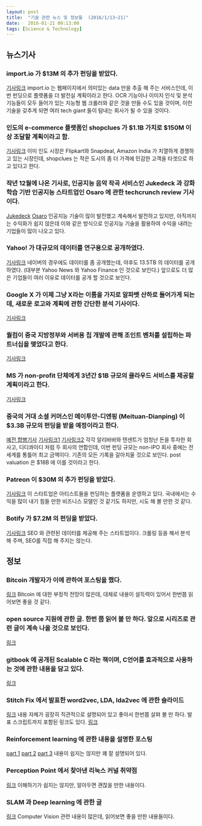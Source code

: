 ```yaml
---
layout: post
title:  "기술 관련 뉴스 및 정보들  (2016/1/13~21)"
date:   2016-01-21 00:13:00
tags: [Science & Technology]
---
```


## 뉴스기사 

### import.io 가 $13M 의 추가 펀딩을 받았다.
[기사링크](http://techcrunch.com/2016/01/12/import-io-raises-13-million-series-a-for-its-data-extraction-platform/)
import.io 는 웹페이지에서 의미있는 data 만을 추출 해 주는 서비스인데, 이번 펀딩으로 플랫폼을 더 발전실 계획이라고 한다. OCR 기능이나 이미지 인식 및 분석 기능들이 모두 들어가 있는 지능형 웹 크롤러와 같은 것을 만들 수도 있을 것이며, 이런 기술을 갖추게 되면 여러 tech giant 들이 탐내는 회사가 될 수 있을 것이다.

### 인도의 e-commerce 플랫폼인 shopclues 가 $1.1B 가치로 $150M 이상 조달할 계획이라고 함.
[기사링크](http://techcrunch.com/2016/01/12/indian-e-commerce-platform-shopclues-claims-1-1b-valuation-after-new-funding-plans-ipo/)
이미 인도 시장은 Flipkart와 Snapdeal, Amazon India 가 치열하게 경쟁하고 있는 시장인데, shopclues 는 작은 도시의 좀 더 가격에 민감한 고객을 타겟으로 하고 있다고 한다.

### 작년 12월에 나온 기사로, 인공지능 음악 작곡 서비스인 Jukedeck 과 강화학습 기반 인공지능 스타트업인 Osaro 에 관한 techcrunch review 기사이다.
[Jukedeck](http://techcrunch.com/2015/12/07/jukedeck/)
[Osaro](http://techcrunch.com/2015/12/02/advanced-machine-learning-company-osaro-captures-3-3-million/)
인공지능 기술이 많이 발전했고 계속해서 발전하고 있지만, 아직까지는 수익화가 쉽지 않은데 이와 같은 방식으로 인공지능 기술을 활용하여 수익을 내려는 기업들이 많이 나오고 있다.

### Yahoo! 가 대규모의 데이터를 연구용으로 공개하였다.
[기사링크](http://venturebeat.com/2016/01/14/yahoo-releases-13-5tb-webscope-data-set-for-machine-learning-researchers/)
네이버의 경우에도 데이터를 좀 공개했는데, 야후도 13.5TB 의 데이터를 공개하였다. (대부분 Yahoo News 와 Yahoo Finance 인 것으로 보인다.) 앞으로도 더 많은 기업들이 여러 이유로 데이터를 공개 할 것으로 보인다.

### Google X 가 이제 그냥 X라는 이름을 가지로 알파벳 산하로 들어가게 되는데, 새로운 로고와 계획에 관한 간단한 분석 기사이다.
[기사링크](http://recode.net/2016/01/13/google-x-has-a-new-logo-and-new-plan-to-turn-moonshots-into-actual-businesses/)

### 퀄컴이 중국 지방정부와 서버용 칩 개발에 관해 조인트 벤처를 설립하는 파트너십을 맺었다고 한다.
[기사링크](http://www.wsj.com/article_email/qualcomm-chinese-province-set-up-server-chip-venture-1453015371-lMyQjAxMTA2MzE2NzIxMjcxWj)

### MS 가 non-profit 단체에게 3년간 $1B 규모의 클라우드 서비스를 제공할 계획이라고 한다.
[기사링크](http://www.bloomberg.com/news/articles/2016-01-19/microsoft-to-donate-cloud-services-worth-1-billion-over-3-years)

### 중국의 거대 소셜 커머스인 메이투안-디엔핑 (Meituan-Dianping) 이 $3.3B 규모의 펀딩을 받을 예정이라고 한다.
[예전 합병기사](http://www.hankyung.com/news/app/newsview.php?aid=2015100844521)
[기사링크1](https://www.techinasia.com/meituandianping-confirms-raised-world-record-funding-33-billion)
[기사링크2](http://www.reuters.com/article/us-china-meituan-dianping-idUSKCN0UX06U)
각각 알리바바와 텐센트가 엄청난 돈을 투자한 회사고, 디디콰이디 처럼 두 회사의 연합인데, 이번 펀딩 규모는 non-IPO 회사 중에는 전 세계를 통틀어 최고 금액이다. 기존의 모든 기록을 갈아치울 것으로 보인다. post valuation 은 $18B 에 이를 것이라고 한다.

### Patreon 이 $30M 의 추가 펀딩을 받았다.
[기사링크](http://techcrunch.com/2016/01/19/patreon-gains-30-million-series-b-funding-experiencing-major-growth/)
이 스타트업은 아티스트들을 펀딩하는 플랫폼을 운영하고 있다. 국내에서는 수익을 많이 내기 힘들 만한 비즈니스 모델인 것 같기도 하지만, 시도 해 볼 만한 것 같다.

### Botify 가 $7.2M 의 펀딩을 받았다.
[기사링크](http://techcrunch.com/2016/01/20/botify-grabs-7-2-million-to-turn-you-into-an-seo-wizzard)
SEO 와 관련된 데이터를 제공해 주는 스타트업이다. 크롤링 등을 해서 분석 해 주며, SEO를 직접 해 주지는 않는다.



## 정보

### Bitcoin 개발자가 이에 관하여 포스팅을 했다.
[링크](https://medium.com/@octskyward/the-resolution-of-the-bitcoin-experiment-dabb30201f7#.n8s7atp4n)
Bitcoin 에 대한 부정적 전망이 많은데, 대체로 내용이 설득력이 있어서 한번쯤 읽어보면 좋을 것 같다.

### open source 지원에 관한 글. 한번 쯤 읽어 볼 만 하다. 앞으로 시리즈로 관련 글이 계속 나올 것으로 보인다. 
[링크](https://medium.com/@nayafia/how-i-stumbled-upon-the-internet-s-biggest-blind-spot-b9aa23618c58#.jw4oxeggd)

### gitbook 에  공개된 Scalable C 라는 책이며, C언어를 효과적으로 사용하는 것에 관한 내용을 담고 있다. 
[링크](https://hintjens.gitbooks.io/scalable-c/content/preface.html)

### Stitch Fix 에서 발표한 word2vec, LDA, lda2vec 에 관한 슬라이드
[링크](http://www.slideshare.net/ChristopherMoody3/word2vec-lda-and-introducing-a-new-hybrid-algorithm-lda2vec-57135994)
내용 자체가 굉장히 직관적으로 설명되어 있고 좋아서 한번쯤 살펴 볼 만 하다. 발표 스크립트까지 포함된 링크도 있다. [링크](http://www.slideshare.net/ChristopherMoody3/word2vec-lda-and-introducing-a-new-hybrid-algorithm-lda2vec)

### Reinforcement learning 에 관한 내용을 설명한 포스팅
[part 1](http://outlace.com/Reinforcement-Learning-Part-1/)
[part 2](http://outlace.com/Reinforcement-Learning-Part-2/)
[part 3](http://outlace.com/Reinforcement-Learning-Part-3/)
내용이 쉽지는 않지만 꽤 잘 설명되어 있다.

### Perception Point 에서 찾아낸 리눅스 커널 취약점
[링크](http://perception-point.io/2016/01/14/analysis-and-exploitation-of-a-linux-kernel-vulnerability-cve-2016-0728/)
이해하기가 쉽지는 않지만, 알아두면 괜찮을 만한 내용이다.

### SLAM 과 Deep learning 에 관한 글
[링크](http://www.computervisionblog.com/2016/01/why-slam-matters-future-of-real-time.html)
Computer Vision 관련 내용이 많은데, 읽어보면 좋을 만한 내용들이다.
